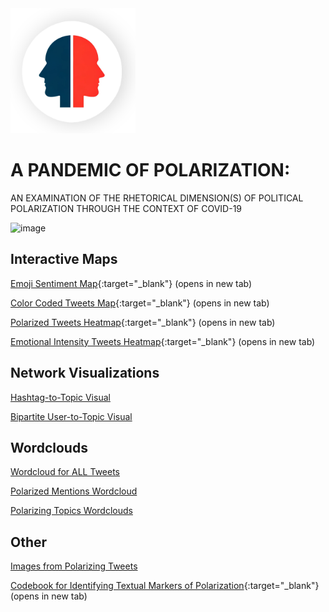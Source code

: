 <img src="IDS_capstone-logo.png" width=200>

# A PANDEMIC OF POLARIZATION:
AN EXAMINATION OF THE RHETORICAL DIMENSION(S) OF POLITICAL POLARIZATION THROUGH THE CONTEXT OF COVID-19

![image](https://github.com/rwclayton/UCF_IDS-Capstone/assets/89525272/6aa81bb9-0dc6-4d35-b696-690f69001358)

## Interactive Maps
[Emoji Sentiment Map](/maps/final_emoji_tweet_map.html){:target="_blank"} (opens in new tab)

[Color Coded Tweets Map](/maps/tweet_map.html){:target="_blank"} (opens in new tab)

[Polarized Tweets Heatmap](/maps/us_centered_polarization_heatmap.html){:target="_blank"} (opens in new tab)

[Emotional Intensity Tweets Heatmap](/maps/heatmap_with_legend.html){:target="_blank"} (opens in new tab)

## Network Visualizations
[Hashtag-to-Topic Visual](/networks/hashtag-to-topic.md)

[Bipartite User-to-Topic Visual](/networks/bipartite-user-topic.md)

## Wordclouds
[Wordcloud for ALL Tweets](/wordclouds/all-tweets.md)

[Polarized Mentions Wordcloud](/wordclouds/polarized-mentions.md)

[Polarizing Topics Wordclouds](/wordclouds/topic-wordclouds.md)

## Other
[Images from Polarizing Tweets](/images/tweet-images.md)

[Codebook for Identifying Textual Markers of Polarization](analysis/capstone_CodeBook.pdf){:target="_blank"} (opens in new tab)


